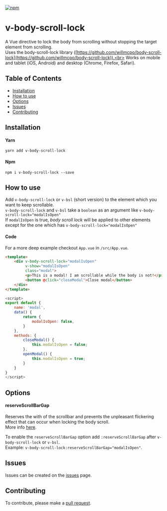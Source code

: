 [![npm](https://img.shields.io/npm/dw/localeval.svg)](https://www.npmjs.com/package/v-body-scroll-lock)

# v-body-scroll-lock
A Vue directive to lock the body from scrolling without stopping the target element from scrolling.<br>
Uses the body-scroll-lock library ([https://github.com/willmcpo/body-scroll-lock](https://github.com/willmcpo/body-scroll-lock)).<br>
Works on mobile and tablet (iOS, Android) and desktop (Chrome, Firefox, Safari). 

## Table of Contents

- [Installation](#installation)
- [How to use](#how-to-use)
- [Options](#options)
- [Issues](#issues)
- [Contributing](#contributing)

<a name="installation"></a>
## Installation
#### Yarn
```
yarn add v-body-scroll-lock
```
#### Npm
```
npm i v-body-scroll-lock --save
```

<a name="how-to-use"></a>
## How to use
Add `v-body-scroll-lock` or `v-bsl` (short version) to the element which you want to keep scrollable.<br>
`v-body-scroll-lock` and `v-bsl` take a `boolean` as an argument like `v-body-scroll-lock="modalIsOpen"`<br>
If `modalIsOpen` is true, *body scroll lock* will be applied to other elements except for the one which has `v-body-scroll-lock="modalIsOpen"`

#### Code
For a more deep example checkout `App.vue` in `/src/App.vue`.
```html
<template>
    <div v-body-scroll-lock="modalIsOpen"  
         v-show="modalIsOpen" 
         class="modal">
         <p>This is a modal! I am scrollable while the body is not!</p>
         <button @click="closeModal">Close modal</button>
    </div>
</template>
```

```js
<script>
export default {
    name: 'modal',
    data() {
        return {
            modalIsOpen: false,   
        }
    },
    methods: {
        closeModal() {
            this.modalIsOpen = false;
        },
        openModal() {
            this.modalIsOpen = true;
        }
    }
}
</script>
```
<a name="options"></a>
## Options
#### reserveScrollBarGap
Reserves the with of the scrollbar and prevents the unpleasant flickering effect that can occur when locking the body scroll.<br>
More info [here](https://github.com/willmcpo/body-scroll-lock#options).

To enable the `reserveScrollBarGap` option add `:reserveScrollBarGap` after `v-body-scroll-lock` or `v-bsl`.<br>
Example: `v-body-scroll-lock:reserveScrollBarGap="modalIsOpen"`.

<a name="issues"></a>
## Issues
Issues can be created on the [issues](https://github.com/Pixeldenker/vue-body-scroll-lock/issues) page.

<a name="contributing"></a>
## Contributing
To contribute, please make a [pull request](https://github.com/Pixeldenker/vue-body-scroll-lock/pulls).


